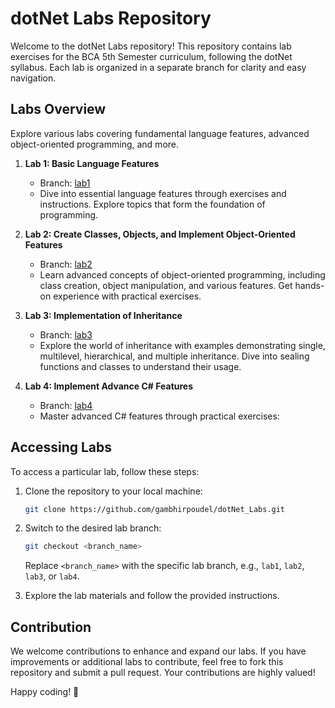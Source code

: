# dotNet Labs Repository

Welcome to the dotNet Labs repository! This repository contains lab exercises for the BCA 5th Semester curriculum, following the dotNet syllabus. Each lab is organized in a separate branch for clarity and easy navigation.

## Labs Overview

Explore various labs covering fundamental language features, advanced object-oriented programming, and more.

1. **Lab 1: Basic Language Features**
   - Branch: [lab1](https://github.com/gambhirpoudel/dotNet_Labs/tree/lab1)
   - Dive into essential language features through exercises and instructions. Explore topics that form the foundation of programming.

2. **Lab 2: Create Classes, Objects, and Implement Object-Oriented Features**
   - Branch: [lab2](https://github.com/gambhirpoudel/dotNet_Labs/tree/lab2)
   - Learn advanced concepts of object-oriented programming, including class creation, object manipulation, and various features. Get hands-on experience with practical exercises.

3. **Lab 3: Implementation of Inheritance**
   - Branch: [lab3](https://github.com/gambhirpoudel/dotNet_Labs/tree/lab3)
   - Explore the world of inheritance with examples demonstrating single, multilevel, hierarchical, and multiple inheritance. Dive into sealing functions and classes to understand their usage.

4. **Lab 4: Implement Advance C# Features**
   - Branch: [lab4](https://github.com/gambhirpoudel/dotNet_Labs/tree/lab4)
   - Master advanced C# features through practical exercises:
<!-- Add more labs following the same structure as above -->

## Accessing Labs

To access a particular lab, follow these steps:

1. Clone the repository to your local machine:
   ```bash
   git clone https://github.com/gambhirpoudel/dotNet_Labs.git
   ```

2. Switch to the desired lab branch:
   ```bash
   git checkout <branch_name>
   ```
   Replace `<branch_name>` with the specific lab branch, e.g., `lab1`, `lab2`, `lab3`, or `lab4`.

3. Explore the lab materials and follow the provided instructions.

## Contribution

We welcome contributions to enhance and expand our labs. If you have improvements or additional labs to contribute, feel free to fork this repository and submit a pull request. Your contributions are highly valued!

Happy coding! 🚀
